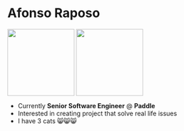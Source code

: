 # Afonso Raposo
<a><img height="150" align="center" src="https://github-readme-stats-five-delta-27.vercel.app/api?username=afonsocraposo&show_icons=true&count_private=true&theme=dracula" /></a>
<a><img height="150" align="center" src="https://github-readme-stats-five-delta-27.vercel.app/api/top-langs/?username=afonsocraposo&hide=html,tex,makefile,css,shell,java,jupyter%20notebook&count_private=true&layout=compact&theme=dracula&exclude_repo=thesis,thesis_us,higeia,phd,iab-lab-introduction,maiopcao,github-readme-stats,maiopcao-rest-api,maiopcao-webapp,home-server&hide_progress=true" /></a>

- Currently **Senior Software Engineer** @ **Paddle**
- Interested in creating project that solve real life issues
- I have 3 cats 😸😸😸
